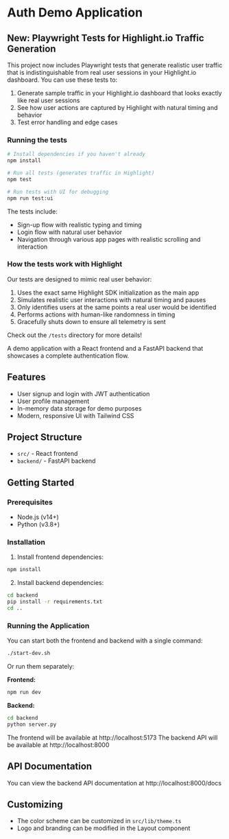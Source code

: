 # Auth Demo Application

## New: Playwright Tests for Highlight.io Traffic Generation

This project now includes Playwright tests that generate realistic user traffic that is indistinguishable from real user sessions in your Highlight.io dashboard. You can use these tests to:

1. Generate sample traffic in your Highlight.io dashboard that looks exactly like real user sessions
2. See how user actions are captured by Highlight with natural timing and behavior
3. Test error handling and edge cases

### Running the tests

```bash
# Install dependencies if you haven't already
npm install

# Run all tests (generates traffic in Highlight)
npm test

# Run tests with UI for debugging
npm run test:ui
```

The tests include:
- Sign-up flow with realistic typing and timing
- Login flow with natural user behavior
- Navigation through various app pages with realistic scrolling and interaction

### How the tests work with Highlight

Our tests are designed to mimic real user behavior:
1. Uses the exact same Highlight SDK initialization as the main app
2. Simulates realistic user interactions with natural timing and pauses
3. Only identifies users at the same points a real user would be identified
4. Performs actions with human-like randomness in timing
5. Gracefully shuts down to ensure all telemetry is sent

Check out the `/tests` directory for more details!

A demo application with a React frontend and a FastAPI backend that showcases a complete authentication flow.

## Features

- User signup and login with JWT authentication
- User profile management
- In-memory data storage for demo purposes
- Modern, responsive UI with Tailwind CSS

## Project Structure

- `src/` - React frontend
- `backend/` - FastAPI backend

## Getting Started

### Prerequisites

- Node.js (v14+)
- Python (v3.8+)

### Installation

1. Install frontend dependencies:
```bash
npm install
```

2. Install backend dependencies:
```bash
cd backend
pip install -r requirements.txt
cd ..
```

### Running the Application

You can start both the frontend and backend with a single command:

```bash
./start-dev.sh
```

Or run them separately:

**Frontend:**
```bash
npm run dev
```

**Backend:**
```bash
cd backend
python server.py
```

The frontend will be available at http://localhost:5173
The backend API will be available at http://localhost:8000

## API Documentation

You can view the backend API documentation at http://localhost:8000/docs

## Customizing

- The color scheme can be customized in `src/lib/theme.ts`
- Logo and branding can be modified in the Layout component 